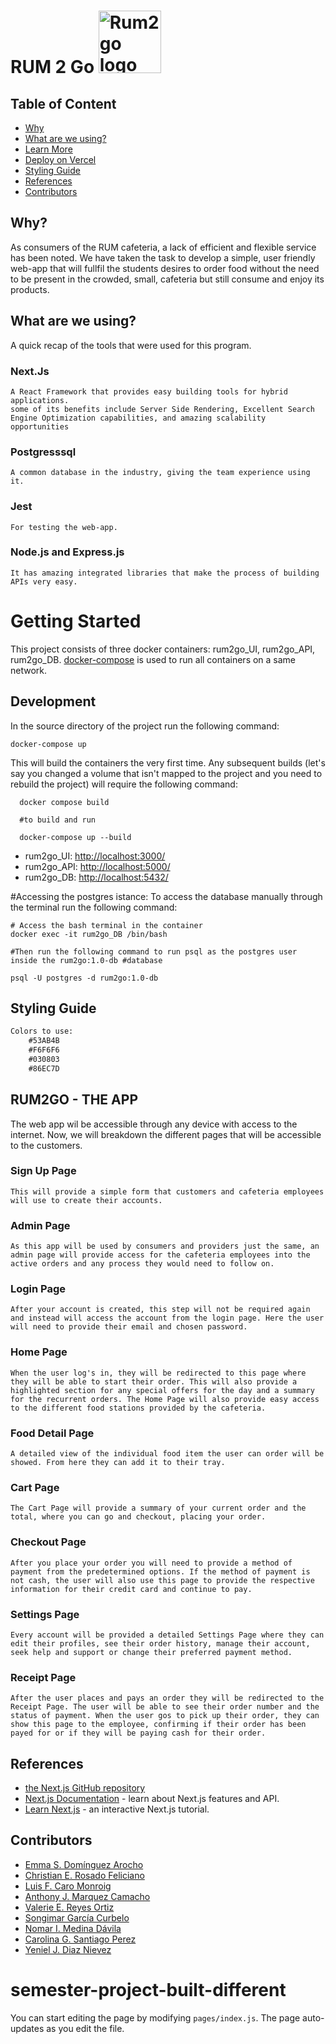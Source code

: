 # RUM 2 Go <img src="server/images/RUM2GO-logo(RMV).png" alt="Rum2go logo" width="100" height="100">
  
## Table of Content
- [Why](#why?)
- [What are we using?](#what-are-we-using)
- [Learn More](#learn-more)
- [Deploy on Vercel](#deploy-on-vercel)
- [Styling Guide](#styling-guide)
- [References](#references)
- [Contributors](#contributors)
## Why?
As consumers of the RUM cafeteria, a lack of efficient and flexible service has been noted. 
We have taken the task to develop a simple, user friendly web-app that will fullfil the students desires to order food without the need to be present in the crowded, small, cafeteria but still consume and enjoy its products.

## What are we using?
A quick recap of the tools that were used for this program. 
### Next.Js
    A React Framework that provides easy building tools for hybrid applications. 
    some of its benefits include Server Side Rendering, Excellent Search Engine Optimization capabilities, and amazing scalability opportunities
### Postgresssql
    A common database in the industry, giving the team experience using it. 
### Jest
    For testing the web-app.
### Node.js and Express.js
    It has amazing integrated libraries that make the process of building APIs very easy.
# Getting Started
This project consists of three docker containers: rum2go_UI, rum2go_API, rum2go_DB. [docker-compose](https://docs.docker.com/compose/) is used to run all containers on a same network.

## Development
In the source directory of the project run the following command:

```
docker-compose up
```
    
  This will build the containers the very first time. Any subsequent builds (let's say you changed a volume that isn't mapped to the project and you need to rebuild the project) will require the following command:

```
  docker compose build 
  
  #to build and run
  
  docker-compose up --build
```

* rum2go_UI: [http://localhost:3000/](http://localhost:3000/)
* rum2go_API: [http://localhost:5000/](http://localhost:5000/)
* rum2go_DB: [http://localhost:5432/](http://localhost:5432/)

#Accessing the postgres istance:
To access the database manually through the terminal run the following command:
```
# Access the bash terminal in the container
docker exec -it rum2go_DB /bin/bash

#Then run the following command to run psql as the postgres user inside the rum2go:1.0-db #database

psql -U postgres -d rum2go:1.0-db
```
## Styling Guide
```diff
Colors to use: 
    #53AB4B
    #F6F6F6
    #030803
    #86EC7D
```
## RUM2GO - THE APP
The web app wil be accessible through any device with access to the internet. Now, we will breakdown the different pages that will be accessible to the customers. 
### Sign Up Page
    This will provide a simple form that customers and cafeteria employees will use to create their accounts.
### Admin Page
    As this app will be used by consumers and providers just the same, an admin page will provide access for the cafeteria employees into the active orders and any process they would need to follow on. 
### Login Page
    After your account is created, this step will not be required again and instead will access the account from the login page. Here the user will need to provide their email and chosen password. 
### Home Page
    When the user log's in, they will be redirected to this page where they will be able to start their order. This will also provide a highlighted section for any special offers for the day and a summary for the recurrent orders. The Home Page will also provide easy access to the different food stations provided by the cafeteria. 
### Food Detail Page
    A detailed view of the individual food item the user can order will be showed. From here they can add it to their tray.
### Cart Page
    The Cart Page will provide a summary of your current order and the total, where you can go and checkout, placing your order.
### Checkout Page
    After you place your order you will need to provide a method of payment from the predetermined options. If the method of payment is not cash, the user will also use this page to provide the respective information for their credit card and continue to pay.
### Settings Page
    Every account will be provided a detailed Settings Page where they can edit their profiles, see their order history, manage their account, seek help and support or change their preferred payment method. 
### Receipt Page
    After the user places and pays an order they will be redirected to the Receipt Page. The user will be able to see their order number and the status of payment. When the user gos to pick up their order, they can show this page to the employee, confirming if their order has been payed for or if they will be paying cash for their order.
## References
* [the Next.js GitHub repository](https://github.com/vercel/next.js/)
* [Next.js Documentation](https://nextjs.org/docs) - learn about Next.js features and API.
* [Learn Next.js](https://nextjs.org/learn) - an interactive Next.js tutorial.
## Contributors
- [Emma S. Domínguez Arocho](https://github.com/Emma098)
- [Christian E. Rosado Feliciano](https://github.com/christianrosado20)
- [Luis F. Caro Monroig](https://github.com/luiscaro1)
- [Anthony J. Marquez Camacho](https://github.com/anthonyjmc)
- [Valerie E. Reyes Ortiz](https://github.com/valeriereyes5)
- [Songimar García Curbelo](https://github.com/sxngie)
- [Nomar I. Medina Dávila](https://github.com/medinanomar)
- [Carolina G. Santiago Perez](https://github.com/)
- [Yeniel J. Diaz Nievez](https://github.com/YenielDiaz)
# semester-project-built-different
You can start editing the page by modifying `pages/index.js`. The page auto-updates as you edit the file.
